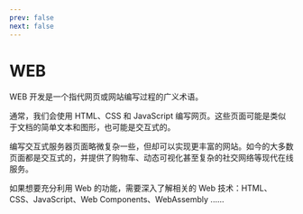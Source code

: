 ```yaml
---
prev: false
next: false
---
```


# WEB

WEB 开发是一个指代网页或网站编写过程的广义术语。

通常，我们会使用 HTML、CSS 和 JavaScript 编写网页。这些页面可能是类似于文档的简单文本和图形，也可能是交互式的。

编写交互式服务器页面略微复杂一些，但却可以实现更丰富的网站。如今的大多数页面都是交互式的，并提供了购物车、动态可视化甚至复杂的社交网络等现代在线服务。

如果想要充分利用 Web 的功能，需要深入了解相关的 Web 技术：HTML、CSS、JavaScript、Web Components、WebAssembly ......
